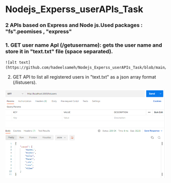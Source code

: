 # Nodejs_Experss_userAPIs_Task

### 2 APIs based on Express and Node js.Used packages : "fs".peomises , "express"


### 1. GET user name ApI (/getusername): gets the user name and store it in "text.txt" file (space separated).

    ![alt text](https://github.com/hadeelsameh/Nodejs_Experss_userAPIs_Task/blob/main/get_user_name_api_test_result.PNG)

   
   2. GET API to list all registered users in "text.txt" as a json array format (/listusers).
   
   ![alt text](https://github.com/hadeelsameh/Nodejs_Experss_userAPIs_Task/blob/main/list_users_APi_result.PNG)
    
